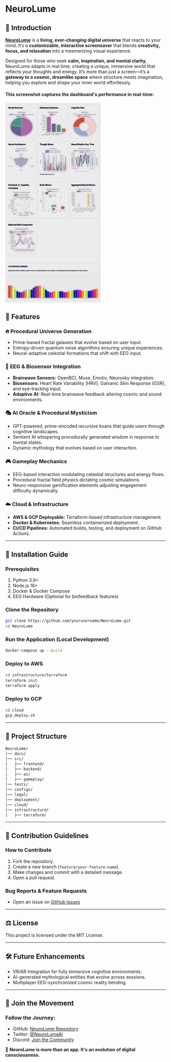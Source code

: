 # NeuroLume
## 🚀 Introduction
**[NeuroLume](https://dascient.com/neurolume)** is a **living, ever-changing digital universe** that reacts to your mind. It’s a **customizable, interactive screensaver** that blends **creativity, focus, and relaxation** into a mesmerizing visual experience.  

Designed for those who seek **calm, inspiration, and mental clarity**, NeuroLume adapts in real time, creating a unique, immersive world that reflects your thoughts and energy. It’s more than just a screen—it’s a **gateway to a cosmic, dreamlike space** where structure meets imagination, helping you explore and shape your inner world effortlessly.


#### This screenshot captures the dashboard's performance in real-time:
<img src="https://github.com/aristocles24/NeuroLume/blob/main/LiveSensoryAnalyticDashboard-snapshot" width="300">

## 🌌 Features

### 🔥 **Procedural Universe Generation**
- Prime-based fractal galaxies that evolve based on user input.
- Entropy-driven quantum noise algorithms ensuring unique experiences.
- Neural-adaptive celestial formations that shift with EEG input.

### 🧠 **EEG & Biosensor Integration**
- **Brainwave Sensors:** OpenBCI, Muse, Emotiv, Neurosky integration.
- **Biosensors:** Heart Rate Variability (HRV), Galvanic Skin Response (GSR), and eye-tracking input.
- **Adaptive AI:** Real-time brainwave feedback altering cosmic and sound environments.

### 🎭 **AI Oracle & Procedural Mysticism**
- GPT-powered, prime-encoded recursive koans that guide users through cognitive landscapes.
- Sentient AI whispering procedurally generated wisdom in response to mental states.
- Dynamic mythology that evolves based on user interaction.

### 🎮 **Gameplay Mechanics**
- EEG-based interaction modulating celestial structures and energy flows.
- Procedural fractal field physics dictating cosmic simulations.
- Neuro-responsive gamification elements adjusting engagement difficulty dynamically.

### ☁️ **Cloud & Infrastructure**
- **AWS & GCP Deployable:** Terraform-based infrastructure management.
- **Docker & Kubernetes:** Seamless containerized deployment.
- **CI/CD Pipelines:** Automated builds, testing, and deployment on GitHub Actions.

---
## 📜 Installation Guide

### **Prerequisites**
1. Python 3.9+
2. Node.js 16+
3. Docker & Docker Compose
4. EEG Hardware (Optional for biofeedback features)

### **Clone the Repository**
```bash
git clone https://github.com/yourusername/NeuroLume.git
cd NeuroLume
```

### **Run the Application (Local Development)**
```bash
docker-compose up --build
```

### **Deploy to AWS**
```bash
cd infrastructure/terraform
terraform init
terraform apply
```

### **Deploy to GCP**
```bash
cd cloud
gcp_deploy.sh
```

---
## 📂 Project Structure
```
NeuroLume/
│── docs/
│── src/
│   ├── frontend/
│   ├── backend/
│   ├── ai/
│   ├── gameplay/
│── tests/
│── configs/
│── legal/
│── deployment/
│── cloud/
│── infrastructure/
│   ├── terraform/
```

---
## 🤖 Contribution Guidelines

### **How to Contribute**
1. Fork the repository.
2. Create a new branch (`feature/your-feature-name`).
3. Make changes and commit with a detailed message.
4. Open a pull request.

### **Bug Reports & Feature Requests**
- Open an issue on [GitHub Issues](https://github.com/aristocles24/NueroLume/issues)

---
## ⚖️ License
This project is licensed under the MIT License.

---
## 🛠️ Future Enhancements
- VR/AR Integration for fully immersive cognitive environments.
- AI-generated mythological entities that evolve across sessions.
- Multiplayer EEG-synchronized cosmic reality bending.

---
## 🌟 Join the Movement
### **Follow the Journey:**
- GitHub: [NeuroLume Repository](https://github.com/aristocles24/NueroLume)
- Twitter: [@NeuroLumeAI](https://twitter.com//NueroLumeAI)
- Discord: [Join the Community](https://discord.gg/NueroLumeAI)

🚀 **NeuroLume is more than an app. It's an evolution of digital consciousness.**
